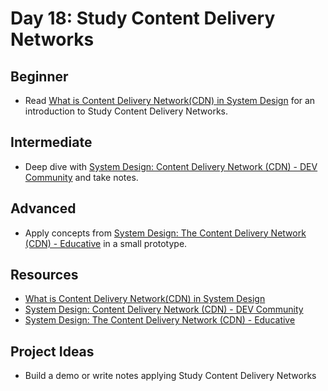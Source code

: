 # Day 18: Study Content Delivery Networks

## Beginner
- Read [What is Content Delivery Network(CDN) in System Design](//duckduckgo.com/l/?uddg=https%3A%2F%2Fwww.geeksforgeeks.org%2Fwhat%2Dis%2Dcontent%2Ddelivery%2Dnetworkcdn%2Din%2Dsystem%2Ddesign%2F&rut=c6b86a9499a7e7bfc0ba5e4c9725a8a3089a77d153a259bce4971b51f265de2e) for an introduction to Study Content Delivery Networks.

## Intermediate
- Deep dive with [System Design: Content Delivery Network (CDN) - DEV Community](//duckduckgo.com/l/?uddg=https%3A%2F%2Fdev.to%2Fkaranpratapsingh%2Fsystem%2Ddesign%2Dcontent%2Ddelivery%2Dnetwork%2Dcdn%2Dbof&rut=915365dbf378bbf8aee17553b565828fdcd5d0f8815975272f5003d16ecf70f5) and take notes.

## Advanced
- Apply concepts from [System Design: The Content Delivery Network (CDN) - Educative](//duckduckgo.com/l/?uddg=https%3A%2F%2Fwww.educative.io%2Fcourses%2Fgrokking%2Dthe%2Dsystem%2Ddesign%2Dinterview%2Fsystem%2Ddesign%2Dthe%2Dcontent%2Ddelivery%2Dnetwork%2Dcdn&rut=dc5868634aef3cca644277acc1fc79c92f841d9801545a8a8987c49c15913419) in a small prototype.

## Resources
- [What is Content Delivery Network(CDN) in System Design](//duckduckgo.com/l/?uddg=https%3A%2F%2Fwww.geeksforgeeks.org%2Fwhat%2Dis%2Dcontent%2Ddelivery%2Dnetworkcdn%2Din%2Dsystem%2Ddesign%2F&rut=c6b86a9499a7e7bfc0ba5e4c9725a8a3089a77d153a259bce4971b51f265de2e)
- [System Design: Content Delivery Network (CDN) - DEV Community](//duckduckgo.com/l/?uddg=https%3A%2F%2Fdev.to%2Fkaranpratapsingh%2Fsystem%2Ddesign%2Dcontent%2Ddelivery%2Dnetwork%2Dcdn%2Dbof&rut=915365dbf378bbf8aee17553b565828fdcd5d0f8815975272f5003d16ecf70f5)
- [System Design: The Content Delivery Network (CDN) - Educative](//duckduckgo.com/l/?uddg=https%3A%2F%2Fwww.educative.io%2Fcourses%2Fgrokking%2Dthe%2Dsystem%2Ddesign%2Dinterview%2Fsystem%2Ddesign%2Dthe%2Dcontent%2Ddelivery%2Dnetwork%2Dcdn&rut=dc5868634aef3cca644277acc1fc79c92f841d9801545a8a8987c49c15913419)

## Project Ideas
- Build a demo or write notes applying Study Content Delivery Networks
